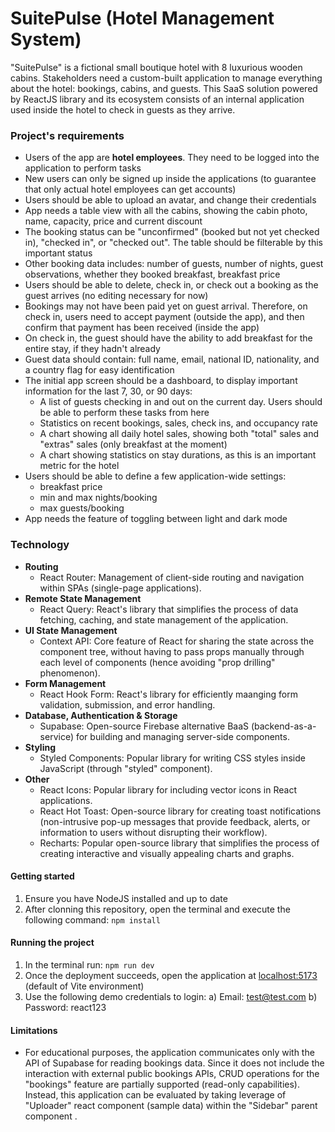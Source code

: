 # SuitePulse (Hotel Management System)

"SuitePulse" is a fictional small boutique hotel with 8 luxurious wooden cabins.
Stakeholders need a custom-built application to manage everything about the hotel: bookings, cabins, and guests.
This SaaS solution powered by ReactJS library and its ecosystem consists of an internal application used inside the hotel to check in guests as they arrive.

### Project's requirements

- Users of the app are **hotel employees**. They need to be logged into the application to perform tasks
- New users can only be signed up inside the applications (to guarantee that only actual hotel employees can get accounts)
- Users should be able to upload an avatar, and change their credentials
- App needs a table view with all the cabins, showing the cabin photo, name, capacity, price and current discount
- The booking status can be "unconfirmed" (booked but not yet checked in), "checked in", or "checked out". The table should be filterable by this important status
- Other booking data includes: number of guests, number of nights, guest observations, whether they booked breakfast, breakfast price
- Users should be able to delete, check in, or check out a booking as the guest arrives (no editing necessary for now)
- Bookings may not have been paid yet on guest arrival. Therefore, on check in, users need to accept payment (outside the app), and then confirm that payment has been received (inside the app)
- On check in, the guest should have the ability to add breakfast for the entire stay, if they hadn't already
- Guest data should contain: full name, email, national ID, nationality, and a country flag for easy identification
- The initial app screen should be a dashboard, to display important information for the last 7, 30, or 90 days:
  - A list of guests checking in and out on the current day. Users should be able to perform these tasks from here
  - Statistics on recent bookings, sales, check ins, and occupancy rate
  - A chart showing all daily hotel sales, showing both "total" sales and "extras" sales (only breakfast at the moment)
  - A chart showing statistics on stay durations, as this is an important metric for the hotel
- Users should be able to define a few application-wide settings:
  - breakfast price
  - min and max nights/booking
  - max guests/booking
- App needs the feature of toggling between light and dark mode

### Technology

- **Routing**
  - React Router: Management of client-side routing and navigation within SPAs (single-page applications).
- **Remote State Management**
  - React Query: React's library that simplifies the process of data fetching, caching, and state management of the application.
- **UI State Management**
  - Context API: Core feature of React for sharing the state across the component tree, without having to pass props manually through each level of components (hence avoiding "prop drilling" phenomenon).
- **Form Management**
  - React Hook Form: React's library for efficiently maanging form validation, submission, and error handling.
- **Database, Authentication & Storage**
  - Supabase: Open-source Firebase alternative BaaS (backend-as-a-service) for building and managing server-side components.
- **Styling**
  - Styled Components: Popular library for writing CSS styles inside JavaScript (through "styled" component).
- **Other**
  - React Icons: Popular library for including vector icons in React applications.
  - React Hot Toast: Open-source library for creating toast notifications (non-intrusive pop-up messages that provide feedback, alerts, or information to users without disrupting their workflow).
  - Recharts: Popular open-source library that simplifies the process of creating interactive and visually appealing charts and graphs.

#### Getting started

1. Ensure you have NodeJS installed and up to date
2. After clonning this repository, open the terminal and execute the following command: `npm install`

#### Running the project

1. In the terminal run: `npm run dev`
2. Once the deployment succeeds, open the application at [localhost:5173](http://localhost:5173) (default of Vite environment)
3. Use the following demo credentials to login:
   a) Email: test@test.com
   b) Password: react123

#### Limitations

- For educational purposes, the application communicates only with the API of Supabase for reading bookings data. Since it does not include the interaction with external public bookings APIs, CRUD operations for the "bookings" feature are partially supported (read-only capabilities). Instead, this application can be evaluated by taking leverage of "Uploader" react component (sample data) within the "Sidebar" parent component .
